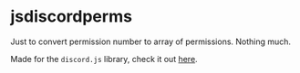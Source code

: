 # jsdiscordperms
Just to convert permission number to array of permissions. Nothing much.

Made for the `discord.js` library, check it out [here](https://github.com/hydrabolt/discord.js).
